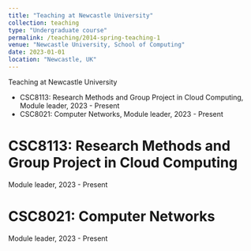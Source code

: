 ```yaml
---
title: "Teaching at Newcastle University"
collection: teaching
type: "Undergraduate course"
permalink: /teaching/2014-spring-teaching-1
venue: "Newcastle University, School of Computing"
date: 2023-01-01
location: "Newcastle, UK"
---
```


Teaching at Newcastle University
* CSC8113: Research Methods and Group Project in Cloud Computing, Module leader, 2023 -  Present
* CSC8021: Computer Networks, Module leader, 2023 -  Present

CSC8113: Research Methods and Group Project in Cloud Computing
======
Module leader, 2023 -  Present

CSC8021: Computer Networks
======
Module leader, 2023 -  Present

